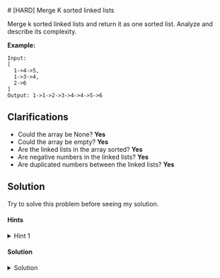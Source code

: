 # [HARD] Merge K sorted linked lists

Merge k sorted linked lists and return it as one sorted list. Analyze and describe its complexity.

**Example:**

```
Input:
[
  1->4->5,
  1->3->4,
  2->6
]
Output: 1->1->2->3->4->4->5->6
```

## Clarifications

- Could the array be None? **Yes**
- Could the array be empty? **Yes**
- Are the linked lists in the array sorted? **Yes**
- Are negative numbers in the linked lists? **Yes**
- Are duplicated numbers between the linked lists? **Yes**

## Solution

Try to solve this problem before seeing my solution.

#### Hints
<details><summary>Hint 1</summary>
<p>
Did you try to use a Heap/PriorityQueue?
</p>
</details>

#### Solution
<details><summary>Solution</summary>
<p>

This solution relies in a data structure called Heap or PriorityQueue [here](https://docs.python.org/3/library/heapq.html#theory) a little bit of theory. The steps to solve the problems are:

- Step 1: Validate if the array is None or empty.
- Step 2: Initialize and fill the heap with all the values in all lists.
- Step 3: Retrieve all values from the heap and fill the new linked list.

```python
import heapq

def solution(lists_arr):
    # Some validations over the array.
    if lists is None or len(lists) == 0:
        return None

    # Creates a fill the priority queue
    heap = []
    heapq.heapify(heap)
    for head in lists:
        while head is not None:
            heapq.heappush(heap, head.val)
            head = head.next

    # Builds the new linked list
    new_list = ListNode(-1)
    head_node = new_list
    while len(heap) > 0:
        new_list.next = ListNode(heapq.heappop(heap))
        new_list = new_list.next

    return head_node.next
```

Time complexity of this solution would be O(nk Log k)
</p>
</details>
